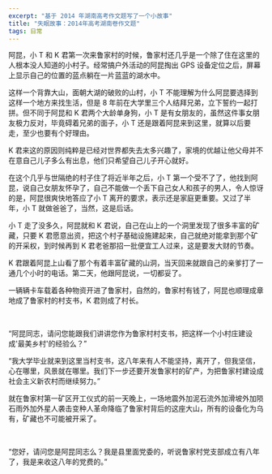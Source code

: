 ```yaml
---
excerpt: "基于 2014 年湖南高考作文题写了一个小故事"
title: "失眠故事：2014年高考湖南卷作文题"
tags: 日常
---
```


阿昆，小 T 和 K 君第一次来鲁家村的时候，鲁家村还几乎是一个除了住在这里的人根本没人知道的小村子。经常搞户外活动的阿昆掏出 GPS 设备定位之后，屏幕上显示自己的位置的蓝点躺在一片蓝蓝的湖水中。

这样一个背靠大山，面朝大湖的破败的山村，小 T 不能理解为什么阿昆要选择到这样一个地方来找生活，但是 8 年前在大学里三个人结拜兄弟，立下誓约一起打拼。但不同于阿昆和 K 君两个大龄单身狗，小 T 是有女朋友的，虽然这件事女朋友极力反对，毕竟碍着兄弟的面子，小 T 还是跟着阿昆来到这里，就算以后要走，至少也要有个好理由。

K 君来这的原因则纯粹是已经对世界都失去太多兴趣了，家境的优越让他父母并不在意自己儿子多么有出息，他们只希望自己儿子开心就好。

在这个几乎与世隔绝的村子住了将近半年之后，小 T 第一个受不了了，他找到阿昆，说自己女朋友怀孕了，自己不能做一个丢下自己女人和孩子的男人，令人惊讶的是，阿昆很爽快地答应了小 T 离开的要求，表示还是家庭更重要。又过了半年，小 T 就做爸爸了，当然，这是后话。

小 T 走了没多久，阿昆就和 K 君说，自己在山上的一个洞里发现了很多丰富的矿藏，只要 K 君愿意出资，把这个村子基础设施建起来，自己就绝对能拿到那个矿的开采权，到时候再到 K 君老爸那招一批便宜工人过来，这是要发大财的节奏。

K 君跟着阿昆上山看了那个有着丰富矿藏的山洞，当天回来就跟自己的亲爹打了一通几个小时的电话。第二天，他跟阿昆说，一切都妥了。

一辆辆卡车载着各种物资开进了鲁家村，自然的，鲁家村有钱了，阿昆也顺理成章地成了鲁家村的村支书，K 君则成了村长。

<br>

“阿昆同志，请问您能跟我们讲讲您作为鲁家村村支书，把这样一个小村庄建设成'最美乡村'的经验么？”

“我大学毕业就来到这里当村支书，这八年来有人不能坚持，离开了，但我坚信，心在哪里，风景就在哪里。我们下一步还要开发鲁家村的矿产，为把鲁家村建设成社会主义新农村而继续努力。”

就在鲁家村第一矿区开工仪式的前一天晚上，一场地震外加泥石流外加滑坡外加陨石雨外加外星人袭击变种人革命降临了鲁家村背后的这座大山，所有的设备化为乌有，矿藏也不可能被开采了。

<br>

“您好，请问您是阿昆同志么？我是县里面党委的，听说鲁家村党支部成立有八年了，我是来收这八年的党费的。”
